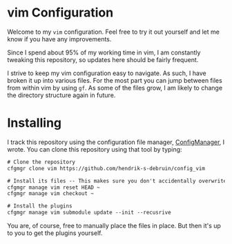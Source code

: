 vim Configuration
================================================================================

Welcome to my `vim` configuration. Feel free to try it out yourself and let me
know if you have any improvements.

Since I spend about 95% of my working time in vim, I am constantly tweaking this
repository, so updates here should be fairly frequent.

I strive to keep my vim configuration easy to navigate. As such, I have broken
it up into various files. For the most part you can jump between files from
within vim by using `gf`. As some of the files grow, I am likely to change the
directory structure again in future.

Installing
================================================================================

I track this repository using the configuration file manager,
[ConfigManager](https://github.com/hendrik-s-debruin/ConfigManager), I wrote.
You can clone this repository using that tool by typing:

```txt
# Clone the repository
cfgmgr clone vim https://github.com/hendrik-s-debruin/config_vim

# Install its files -- This makes sure you don't accidentally overwrite something
cfgmgr manage vim reset HEAD ~
cfgmgr manage vim checkout ~

# Install the plugins
cfgmgr manage vim submodule update --init --recusrive
```

You are, of course, free to manually place the files in place. But then it's up
to you to get the plugins yourself.
